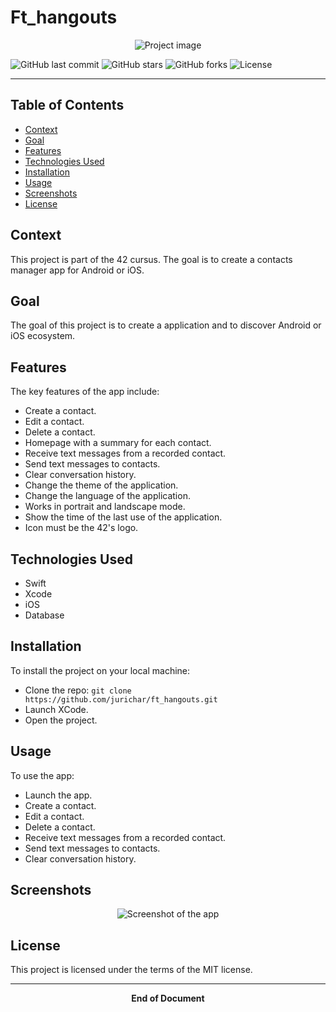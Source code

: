 # Ft_hangouts

<div align="center">
  <img src="main-image-url" alt="Project image">
</div> 

![GitHub last commit](https://img.shields.io/github/last-commit/jurichar/ft_hangouts)
![GitHub stars](https://img.shields.io/github/stars/jurichar/ft_hangouts)
![GitHub forks](https://img.shields.io/github/forks/jurichar/ft_hangouts)
![License](https://img.shields.io/github/license/jurichar/ft_hangouts)

---

## Table of Contents

- [Context](#context)
- [Goal](#goal)
- [Features](#features)
- [Technologies Used](#technologies-used)
- [Installation](#installation)
- [Usage](#usage)
- [Screenshots](#screenshots)
- [License](#license)

## Context

This project is part of the 42 cursus. The goal is to create a contacts manager app for Android or iOS.

## Goal

The goal of this project is to create a application and to discover Android or iOS ecosystem.

## Features

The key features of the app include:

- Create a contact.
- Edit a contact.
- Delete a contact.
- Homepage with a summary for each contact.
- Receive text messages from a recorded contact.
- Send text messages to contacts.
- Clear conversation history.
- Change the theme of the application.
- Change the language of the application.
- Works in portrait and landscape mode.
- Show the time of the last use of the application.
- Icon must be the 42's logo.

## Technologies Used

- Swift
- Xcode
- iOS
- Database

## Installation

To install the project on your local machine:

- Clone the repo: `git clone https://github.com/jurichar/ft_hangouts.git`
- Launch XCode.
- Open the project.

## Usage

To use the app:

- Launch the app.
- Create a contact.
- Edit a contact.
- Delete a contact.
- Receive text messages from a recorded contact.
- Send text messages to contacts.
- Clear conversation history.

## Screenshots

<div align="center">
  <img src="screenshot-url" alt="Screenshot of the app">
</div>

## License

This project is licensed under the terms of the MIT license.

---

<div align="center">
  <b>End of Document</b><br>
</div>
